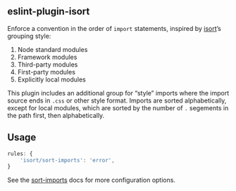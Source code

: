 ## eslint-plugin-isort

Enforce a convention in the order of `import` statements, inspired by [isort](https://timothycrosley.github.io/isort/#how-does-isort-work)’s grouping style:

1. Node standard modules
2. Framework modules
3. Third-party modules
4. First-party modules
5. Explicitly local modules

This plugin includes an additional group for “style” imports where the import source ends in `.css` or other style format. Imports are sorted alphabetically, except for local modules, which are sorted by the number of `.` segements in the path first, then alphabetically.

## Usage

```js
rules: {
	'isort/sort-imports': 'error',
}
```

See the [sort-imports](https://github.com/stormwarning/eslint-plugin-isort/blob/main/docs/rules/sort-imports.md) docs for more configuration options.
